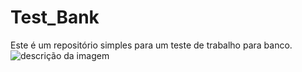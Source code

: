 # Test_Bank
Este é um repositório simples para um teste de trabalho para banco.
![descrição da imagem](https://raw.githubusercontent.com/seu-usuario/Test_Bank/main/assets/bank.jpg)
